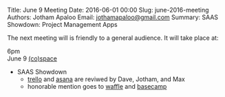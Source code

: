 Title: June 9 Meeting
Date: 2016-06-01 00:00
Slug: june-2016-meeting
Authors: Jotham Apaloo
Email: jothamapaloo@gmail.com
Summary: SAAS Showdown: Project Management Apps

The next meeting will is friendly to a general audience. It will take place at:

6pm  
June 9 
[(co)space](http://cospacenorth.com/)  

- SAAS Showdown
    - [trello](http://trello.com) and [asana](http://asana.com) are reviwed by Dave, Jotham, and Max
    - honorable mention goes to [waffle](http://waffle.io) and [basecamp](http://basecamp.com)

